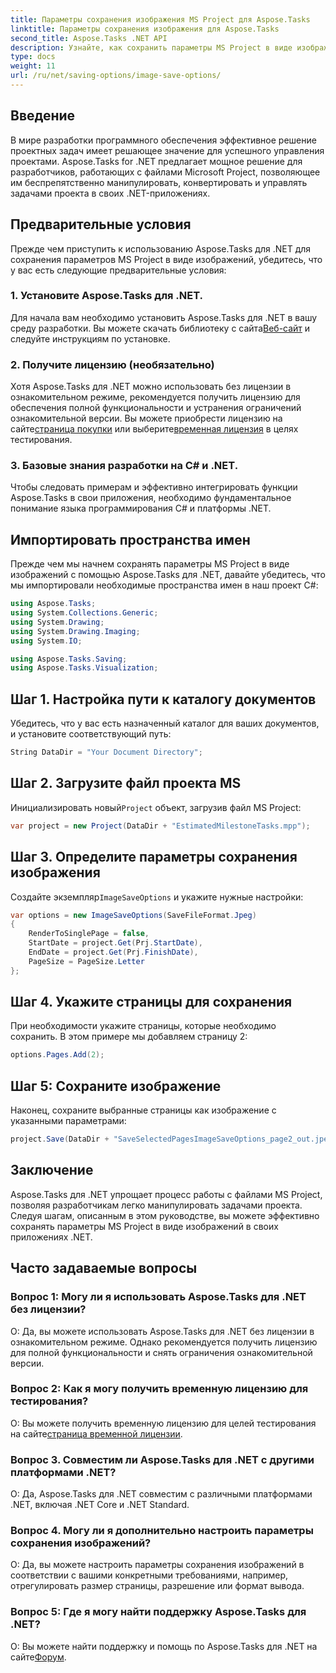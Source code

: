 ```yaml
---
title: Параметры сохранения изображения MS Project для Aspose.Tasks
linktitle: Параметры сохранения изображения для Aspose.Tasks
second_title: Aspose.Tasks .NET API
description: Узнайте, как сохранить параметры MS Project в виде изображений с помощью Aspose.Tasks для .NET. Следуйте нашему пошаговому руководству для бесшовной интеграции.
type: docs
weight: 11
url: /ru/net/saving-options/image-save-options/
---
```


## Введение
В мире разработки программного обеспечения эффективное решение проектных задач имеет решающее значение для успешного управления проектами. Aspose.Tasks for .NET предлагает мощное решение для разработчиков, работающих с файлами Microsoft Project, позволяющее им беспрепятственно манипулировать, конвертировать и управлять задачами проекта в своих .NET-приложениях.
## Предварительные условия
Прежде чем приступить к использованию Aspose.Tasks для .NET для сохранения параметров MS Project в виде изображений, убедитесь, что у вас есть следующие предварительные условия:
### 1. Установите Aspose.Tasks для .NET.
 Для начала вам необходимо установить Aspose.Tasks для .NET в вашу среду разработки. Вы можете скачать библиотеку с сайта[Веб-сайт](https://releases.aspose.com/tasks/net/) и следуйте инструкциям по установке.
### 2. Получите лицензию (необязательно)
 Хотя Aspose.Tasks для .NET можно использовать без лицензии в ознакомительном режиме, рекомендуется получить лицензию для обеспечения полной функциональности и устранения ограничений ознакомительной версии. Вы можете приобрести лицензию на сайте[страница покупки](https://purchase.aspose.com/buy) или выберите[временная лицензия](https://purchase.aspose.com/temporary-license/) в целях тестирования.
### 3. Базовые знания разработки на C# и .NET.
Чтобы следовать примерам и эффективно интегрировать функции Aspose.Tasks в свои приложения, необходимо фундаментальное понимание языка программирования C# и платформы .NET.
## Импортировать пространства имен
Прежде чем мы начнем сохранять параметры MS Project в виде изображений с помощью Aspose.Tasks для .NET, давайте убедитесь, что мы импортировали необходимые пространства имен в наш проект C#:
```csharp
using Aspose.Tasks;
using System.Collections.Generic;
using System.Drawing;
using System.Drawing.Imaging;
using System.IO;

using Aspose.Tasks.Saving;
using Aspose.Tasks.Visualization;
```

## Шаг 1. Настройка пути к каталогу документов
Убедитесь, что у вас есть назначенный каталог для ваших документов, и установите соответствующий путь:
```csharp
String DataDir = "Your Document Directory";
```
## Шаг 2. Загрузите файл проекта MS
 Инициализировать новый`Project` объект, загрузив файл MS Project:
```csharp
var project = new Project(DataDir + "EstimatedMilestoneTasks.mpp");
```
## Шаг 3. Определите параметры сохранения изображения
 Создайте экземпляр`ImageSaveOptions` и укажите нужные настройки:
```csharp
var options = new ImageSaveOptions(SaveFileFormat.Jpeg)
{
    RenderToSinglePage = false,
    StartDate = project.Get(Prj.StartDate),
    EndDate = project.Get(Prj.FinishDate),
    PageSize = PageSize.Letter
};
```
## Шаг 4. Укажите страницы для сохранения
При необходимости укажите страницы, которые необходимо сохранить. В этом примере мы добавляем страницу 2:
```csharp
options.Pages.Add(2);
```
## Шаг 5: Сохраните изображение
Наконец, сохраните выбранные страницы как изображение с указанными параметрами:
```csharp
project.Save(DataDir + "SaveSelectedPagesImageSaveOptions_page2_out.jpeg", options);
```

## Заключение
Aspose.Tasks для .NET упрощает процесс работы с файлами MS Project, позволяя разработчикам легко манипулировать задачами проекта. Следуя шагам, описанным в этом руководстве, вы можете эффективно сохранять параметры MS Project в виде изображений в своих приложениях .NET.
## Часто задаваемые вопросы
### Вопрос 1: Могу ли я использовать Aspose.Tasks для .NET без лицензии?
О: Да, вы можете использовать Aspose.Tasks для .NET без лицензии в ознакомительном режиме. Однако рекомендуется получить лицензию для полной функциональности и снять ограничения ознакомительной версии.
### Вопрос 2: Как я могу получить временную лицензию для тестирования?
 О: Вы можете получить временную лицензию для целей тестирования на сайте[страница временной лицензии](https://purchase.aspose.com/temporary-license/).
### Вопрос 3. Совместим ли Aspose.Tasks для .NET с другими платформами .NET?
О: Да, Aspose.Tasks для .NET совместим с различными платформами .NET, включая .NET Core и .NET Standard.
### Вопрос 4. Могу ли я дополнительно настроить параметры сохранения изображений?
О: Да, вы можете настроить параметры сохранения изображений в соответствии с вашими конкретными требованиями, например, отрегулировать размер страницы, разрешение или формат вывода.
### Вопрос 5: Где я могу найти поддержку Aspose.Tasks для .NET?
 О: Вы можете найти поддержку и помощь по Aspose.Tasks для .NET на сайте[Форум](https://forum.aspose.com/c/tasks/15).